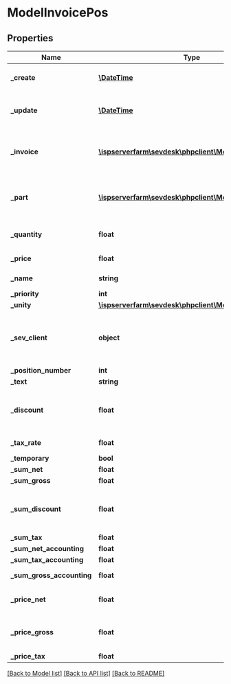 # ModelInvoicePos

## Properties
Name | Type | Description | Notes
------------ | ------------- | ------------- | -------------
**_create** | [**\DateTime**](\DateTime.md) | creation date of the invoice position | [optional] 
**_update** | [**\DateTime**](\DateTime.md) | date the invoice position was last updated | [optional] 
**_invoice** | [**\ispserverfarm\sevdesk\phpclient\Model\ModelInvoice**](ModelInvoice.md) | the Model_Invoice the invoice position belongs to | [optional] 
**_part** | [**\ispserverfarm\sevdesk\phpclient\Model\ModelPart**](ModelPart.md) | the product/part which belongs to the invoice position | [optional] 
**_quantity** | **float** | the quantity of the product/part | [optional] 
**_price** | **float** | the price of the product/part | [optional] 
**_name** | **string** | the name of the product/part | [optional] 
**_priority** | **int** |  | [optional] 
**_unity** | [**\ispserverfarm\sevdesk\phpclient\Model\ModelUnity**](ModelUnity.md) |  | [optional] 
**_sev_client** | **object** | sevClient is the unique id every customer has and is used in nearly all operations | [optional] 
**_position_number** | **int** |  | [optional] 
**_text** | **string** |  | [optional] 
**_discount** | **float** | does not get filled, discount is handled in the discount_model | [optional] 
**_tax_rate** | **float** | tax rate in percent | [optional] 
**_temporary** | **bool** |  | [optional] 
**_sum_net** | **float** |  | [optional] 
**_sum_gross** | **float** |  | [optional] 
**_sum_discount** | **float** | does not get filled, sumDiscount is handled in the discount_model | [optional] 
**_sum_tax** | **float** |  | [optional] 
**_sum_net_accounting** | **float** | equals sumNet | [optional] 
**_sum_tax_accounting** | **float** | equals sumTax | [optional] 
**_sum_gross_accounting** | **float** | equals sumGross | [optional] 
**_price_net** | **float** | net price of the product/part (one) | [optional] 
**_price_gross** | **float** | gross price of the product/part (one) | [optional] 
**_price_tax** | **float** |  | [optional] 

[[Back to Model list]](../README.md#documentation-for-models) [[Back to API list]](../README.md#documentation-for-api-endpoints) [[Back to README]](../README.md)


